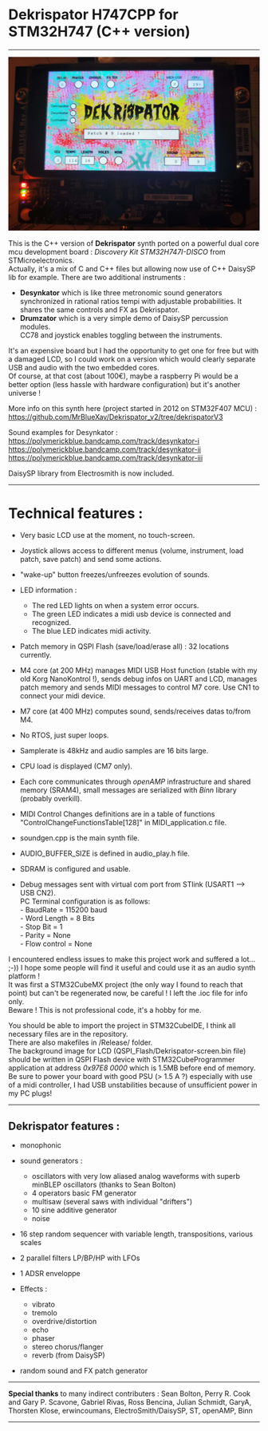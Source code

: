 
# Dekrispator H747CPP for STM32H747 (C++ version)

----

![alt text](./misc/dekrispatorH747.jpg)



This is the C++ version of **Dekrispator** synth ported on a powerful dual core mcu development board : *Discovery Kit STM32H747I-DISCO* from STMicroelectronics.  
Actually, it's a mix of C and C++ files but allowing now use of C++ DaisySP lib for example.
There are two additional instruments :  

* **Desynkator** which is like three metronomic sound generators synchronized in rational ratios tempi with adjustable probabilities. It shares the same controls and FX as Dekrispator.  
* **Drumzator** which is a very simple demo of DaisySP percussion modules.  
CC78 and joystick enables toggling between the instruments.  

It's an expensive board but I had the opportunity to get one for free but with a damaged LCD, so I could work on a version which would clearly separate USB and audio with the two embedded cores.  
Of course, at that cost (about 100€), maybe a raspberry Pi would be a better option (less hassle with hardware configuration) but it's another universe !

More info on this synth here (project started in 2012 on STM32F407 MCU) : https://github.com/MrBlueXav/Dekrispator_v2/tree/dekrispatorV3

Sound examples for Desynkator :   
https://polymerickblue.bandcamp.com/track/desynkator-i  
https://polymerickblue.bandcamp.com/track/desynkator-ii  
https://polymerickblue.bandcamp.com/track/desynkator-iii  

DaisySP library from Electrosmith is now included.

----

# Technical features :

* Very basic LCD use at the moment, no touch-screen. 
* Joystick allows access to different menus (volume, instrument, load patch, save patch) and send some actions.   
* "wake-up" button freezes/unfreezes evolution of sounds.
* LED information :
	* The red LED lights on when a system error occurs.  
	* The green LED indicates a midi usb device is connected and recognized.  
	* The blue LED indicates midi activity.  

* Patch memory in QSPI Flash (save/load/erase all) : 32 locations currently.
* M4 core (at 200 MHz) manages MIDI USB Host function (stable with my old Korg NanoKontrol !), sends debug infos on UART and LCD, manages patch memory and sends MIDI messages to control M7 core. Use CN1 to connect your midi device.
* M7 core (at 400 MHz) computes sound, sends/receives datas to/from M4.      
* No RTOS, just super loops.
* Samplerate is 48kHz and audio samples are 16 bits large.      
* CPU load is displayed (CM7 only).
* Each core communicates through *openAMP* infrastructure and shared memory (SRAM4), small messages are serialized with *Binn* library (probably overkill).    
* MIDI Control Changes definitions are in a table of functions "ControlChangeFunctionsTable[128]" in MIDI_application.c file.
* soundgen.cpp is the main synth file.
* AUDIO_BUFFER_SIZE is defined in audio_play.h file.
* SDRAM is configured and usable.   

* Debug messages sent with virtual com port from STlink (USART1 --> USB CN2).  
		PC Terminal configuration is as follows:   
	      - BaudRate = 115200 baud      
	      - Word Length = 8 Bits     
	      - Stop Bit = 1      
	      - Parity = None      
	      - Flow control = None   
     

I encountered endless issues to make this project work and suffered a lot... ;-)) I hope some people will find it useful and could use it as an audio synth platform !  
It was first a STM32CubeMX project (the only way I found to reach that point) but can't be regenerated now, be careful ! I left the .ioc file for info only.  
Beware ! This is not professional code, it's a hobby for me.


You should be able to import the project in STM32CubeIDE, I think all necessary files are in the repository.  
There are also makefiles in /Release/ folder.   
The background image for LCD (QSPI_Flash/Dekrispator-screen.bin file) should be written in QSPI Flash device with STM32CubeProgrammer application at address *0x97E8 0000* which is 1.5MB before end of memory.
Be sure to power your board with good PSU (> 1.5 A ?) especially with use of a midi controller, I had USB unstabilities because of unsufficient power in my PC plugs!

----

## Dekrispator features :

* monophonic  
* sound generators :  
	* oscillators with very low aliased analog waveforms with superb minBLEP oscillators (thanks to Sean Bolton)  
	* 4 operators basic FM generator  
	* multisaw (several saws with individual "drifters")  
	* 10 sine additive generator  
	* noise  
 * 16 step random sequencer with variable length, transpositions, various scales    
 * 2 parallel filters LP/BP/HP with LFOs   
 * 1 ADSR enveloppe
 * Effects : 
	* vibrato  
	* tremolo  
	* overdrive/distortion  
	* echo  
	* phaser  
	* stereo chorus/flanger  
	* reverb (from DaisySP)   
	
 * random sound and FX patch generator
 	
----

**Special thanks** to many indirect contributers : Sean Bolton, Perry R. Cook and Gary P. Scavone, Gabriel Rivas, Ross Bencina, Julian Schmidt, GaryA, Thorsten Klose, erwincoumans, ElectroSmith/DaisySP, ST, openAMP, Binn

---- 

